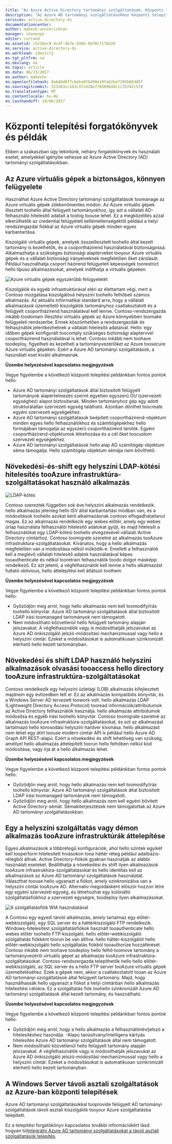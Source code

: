 ```yaml
---
title: "Az Azure Active Directory tartományi szolgáltatások: Központi telepítési forgatókönyvek |} Microsoft Docs"
description: "Az Azure AD tartományi szolgáltatásokhoz központi telepítési forgatókönyvek"
services: active-directory-ds
documentationcenter: 
author: mahesh-unnikrishnan
manager: stevenpo
editor: curtand
ms.assetid: c5216ec9-4c4f-4b7e-830b-9d70cf176b20
ms.service: active-directory-ds
ms.workload: identity
ms.tgt_pltfrm: na
ms.devlang: na
ms.topic: article
ms.date: 08/23/2017
ms.author: maheshu
ms.openlocfilehash: 8a64bd8f7c6eba8f6490e10fa62bef195b6b3d5f
ms.sourcegitcommit: 523283cc1b3c37c428e77850964dc1c33742c5f0
ms.translationtype: MT
ms.contentlocale: hu-HU
ms.lasthandoff: 10/06/2017
---
```

# <a name="deployment-scenarios-and-use-cases"></a>Központi telepítési forgatókönyvek és példák
Ebben a szakaszban úgy tekintünk, néhány forgatókönyvek és használati esetet, amelyekkel igénybe vehesse az Azure Active Directory (AD) tartományi szolgáltatásokban.

## <a name="secure-easy-administration-of-azure-virtual-machines"></a>Az Azure virtuális gépek a biztonságos, könnyen felügyelete
Használhat Azure Active Directory tartományi szolgáltatások toomanage az Azure virtuális gépek zökkenőmentes módon. Az Azure virtuális gépek illesztett toohello által felügyelt tartományokhoz, így azt a vállalati AD-felhasználó hitelesítő adatait a toolog toouse lehet. Ez a megközelítés azzal elkerülhetők az credential felügyeleti kellemetlenségektől például a helyi rendszergazdai fiókkal az Azure virtuális gépek minden egyes karbantartása.

Kiszolgáló virtuális gépek, amelyek összeillesztett toohello által kezelt tartomány is kezelhetők, és a csoportházirend használatával biztonságossá. Alkalmazhatja a szükséges biztonsági alapterveket tooyour Azure virtuális gépek és a vállalati biztonsági irányelveknek megfelelően őket zárolását. Például használhatja csoport házirend felügyeleti képességek toorestrict hello típusú alkalmazásokat, amelyek indíthatja a virtuális gépeken.

![Azure virtuális gépek egyszerűbb felügyeletét](./media/active-directory-domain-services-scenarios/streamlined-vm-administration.png)

Kiszolgálók és egyéb infrastruktúrával eléri az élettartam végi, mert a Contoso mozgatása kiszolgálóvá helyszíni toohello felhőbeli számos alkalmazás. Az aktuális informatikai standard arra, hogy a vállalati alkalmazások üzemeltető kiszolgálók tartományhoz csatlakoztatott és a felügyelt csoportházirend használatával kell lennie. Contoso-rendszergazda inkább toodomain illesztési virtuális gépek az Azure könnyebben toomake felügyeleti rendszerbe. Ennek köszönhetően a rendszergazdák és felhasználók jelentkezhetnek a vállalati hitelesítő adataival. Hello: egy időben gépek konfigurált toocomply szükséges biztonsági alaptervvel csoportházirend használatával is lehet. Contoso inkább nem toohave toodeploy, figyelheti és kezelheti a tartományvezérlőket az Azure toosecure Azure virtuális gépeken. Ezért a Azure AD tartományi szolgáltatások, a használati eset kiváló alkalmasnak.

**Üzembe helyezésével kapcsolatos megjegyzések**

Vegye figyelembe a következő központi telepítési példánkban fontos pontok hello:

* Azure AD tartományi szolgáltatások által biztosított felügyelt tartományok alapértelmezés szerint egyetlen egyszerű OU (szervezeti egységhez) alapot biztosítanak. Minden tartományhoz gép egy adott strukturálatlan szervezeti egység található. Azonban dönthet toocreate egyéni szervezeti egységekhez.
* Azure AD tartományi szolgáltatások beépített csoportházirend-objektum minden egyes hello felhasználókhoz és számítógépekhez hello formájában támogatja az egyszerű csoportházirend tárolók. Egyéni csoportházirend-objektumok létrehozása és a cél őket toocustom szervezeti egységekhez.
* Azure AD tartományi szolgáltatások hello alap AD számítógép objektum séma támogatja. Hello számítógép objektum sémája nem bővíthető.

## <a name="lift-and-shift-an-on-premises-application-that-uses-ldap-bind-authentication-tooazure-infrastructure-services"></a>Növekedési-és-shift egy helyszíni LDAP-kötési hitelesítés tooAzure infrastruktúra-szolgáltatásokat használó alkalmazás
![LDAP-kötés](./media/active-directory-domain-services-scenarios/ldap-bind.png)

Contoso szereztek független sok éve helyszíni alkalmazás rendelkezik. hello alkalmazás jelenleg hello ISV által karbantartási módban van, és a módosítások toohello azokat kérő alkalmazásnak contoso elfogadhatatlanul magas. Ez az alkalmazás rendelkezik egy webes előtér, amely egy webes űrlap használata felhasználói hitelesítő adatokat gyűjt, és majd hitelesíti a felhasználókat egy LDAP-kötési toohello elvégzésével vállalati Active Directory címtárhoz. Contoso toomigrate szeretné az alkalmazás tooAzure infrastruktúra-szolgáltatásokat. Kívánatos, hogy a hello alkalmazás megfelelően van a módosítása nélkül működik-e. Emellett a felhasználók kell a meglévő vállalati hitelesítő adatok használatával képes tooauthenticate és nélkül tooretrain felhasználók toodo dolgot másképp rendelkező. Ez azt jelenti, a végfelhasználók kell lennie a hello alkalmazást futtató oblivious, hello áttelepítési kell átlátszó toothem.

**Üzembe helyezésével kapcsolatos megjegyzések**

Vegye figyelembe a következő központi telepítési példánkban fontos pontok hello:

* Győződjön meg arról, hogy hello alkalmazás nem kell toomodify/írás toohello könyvtár. Azure AD tartományi szolgáltatások által biztosított LDAP írási toomanaged tartományok nem támogatott.
* Nem módosítható közvetlenül hello felügyelt tartomány alapján jelszavakat. A végfelhasználók vagy is módosíthatják jelszavukat az Azure AD önkiszolgáló jelszó-módosítási mechanizmussal vagy hello a helyszíni címtár. Ezeket a módosításokat is automatikusan szinkronizált elérhető hello kezelt tartományban.

## <a name="lift-and-shift-an-on-premises-application-that-uses-ldap-read-tooaccess-hello-directory-tooazure-infrastructure-services"></a>Növekedési és shift LDAP használó helyszíni alkalmazások olvasási tooaccess hello directory tooAzure infrastruktúra-szolgáltatásokat
Contoso rendelkezik egy helyszíni üzletági (LOB) alkalmazás kifejlesztett majdnem egy évtizedben telt el. Ez az alkalmazás kompatibilis könyvtár, és a Windows Server AD tervezett toowork volt. hello alkalmazás LDAP (Lightweight Directory Access Protocol) tooread információk/attribútumok az Active Directory felhasználók használja. hello alkalmazás attribútumok módosítsa és egyéb írási toohello könyvtár. Contoso toomigrate szeretné az alkalmazás tooAzure infrastruktúra-szolgáltatásokat, és ezt az alkalmazást tartalmazó hello korosodási helyszíni hardver kivonása. hello alkalmazást nem lehet egy átírt toouse modern címtár API-k például hello Azure AD Graph API REST-alapú. Ezért a növekedési és shift lehetőség van szükség, amellyel hello alkalmazás áttelepített toorun hello felhőben nélkül kód módosítása, vagy írja át a hello alkalmazás lehet.

**Üzembe helyezésével kapcsolatos megjegyzések**

Vegye figyelembe a következő központi telepítési példánkban fontos pontok hello:

* Győződjön meg arról, hogy hello alkalmazás nem kell toomodify/írás toohello könyvtár. Azure AD tartományi szolgáltatások által biztosított LDAP írási toomanaged tartományok nem támogatott.
* Győződjön meg arról, hogy hello alkalmazás nem kell egyéni bővített Active Directory-sémát. Sémakiterjesztések nem támogatottak az Azure AD tartományi szolgáltatásokban.

## <a name="migrate-an-on-premises-service-or-daemon-application-tooazure-infrastructure-services"></a>Egy a helyszíni szolgáltatás vagy démon alkalmazás tooAzure infrastruktúrák áttelepítése
Egyes alkalmazások a többrétegű konfigurációk, ahol hello szintek egyikét kell tooperform hitelesített hívásokon tooa háttér réteg például adatbázis-rétegből állnak. Active Directory-fiókok gyakran használják az alábbi használati eseteket. Beállíthatja a növekedési és shift ilyen alkalmazások tooAzure infrastruktúra-szolgáltatásokat és hello identitás kell az alkalmazások az Azure AD tartományi szolgáltatások használatát. Választhat toouse hello ugyanazt a fiókot, amely szinkronizálva van a helyszíni címtár tooAzure AD. Alternatív megoldásként először hozzon létre egy egyéni szervezeti egység, és létrehozhat egy különálló szolgáltatásfiókhoz a szervezeti egységre, toodeploy ilyen alkalmazásokat.

![A szolgáltatásfiók WIA használatával](./media/active-directory-domain-services-scenarios/wia-service-account.png)

A Contoso egy egyedi tároló alkalmazás, amely tartalmaz egy előtér-webkiszolgáló, egy SQL server és a háttérkiszolgáló FTP rendelkezik. Windows-hitelesítést szolgáltatásfiókok használt tooauthenticate hello webes előtér toohello FTP-kiszolgáló. hello előtér-webkiszolgáló szolgáltatás fiókként toorun be van állítva. hello háttér-kiszolgálót hello előtér-webkiszolgáló hello szolgáltatás fiókból tooauthorize hozzáférését. Contoso inkább nem toohave toodeploy hello felhő toomove tartomány a tartományvezérlő virtuális gépet az alkalmazás tooAzure infrastruktúra-szolgáltatásokat. Contoso-rendszergazda telepíthetők hello hello előtér-webkiszolgáló, az SQL server és a hello FTP server tooAzure virtuális gépek üzemeltetéséhez. Ezek a gépek nem, akkor a csatlakoztatott tooan az Azure AD tartományi szolgáltatások által felügyelt tartomány. Majd, hogy használhassák hello ugyanazt a fiókot a helyi címtárban hello alkalmazás hitelesítési célokra. Ez a szolgáltatás fiók toohello szinkronizált Azure AD tartományi szolgáltatások által kezelt tartomány, és használható.

**Üzembe helyezésével kapcsolatos megjegyzések**

Vegye figyelembe a következő központi telepítési példánkban fontos pontok hello:

* Győződjön meg arról, hogy a hello alkalmazás a felhasználónév/jelszó a hitelesítéshez használja. -Alapú tanúsítvány/intelligens kártyás hitelesítés Azure AD tartományi szolgáltatások által nem támogatott.
* Nem módosítható közvetlenül hello felügyelt tartomány alapján jelszavakat. A végfelhasználók vagy is módosíthatják jelszavukat az Azure AD önkiszolgáló jelszó-módosítási mechanizmussal vagy hello a helyszíni címtár. Ezeket a módosításokat is automatikusan szinkronizált elérhető hello kezelt tartományban.

## <a name="windows-server-remote-desktop-services-deployments-in-azure"></a>A Windows Server távoli asztali szolgáltatások az Azure-ban központi telepítések
Azure AD tartományi szolgáltatásokkal tooprovide felügyelt AD tartományi szolgáltatások távoli asztali kiszolgálók tooyour Azure szolgáltatásba telepített.

Ez a telepítési forgatókönyv kapcsolatos további információkért lásd: hogyan túl[integrálni Azure AD tartományi szolgáltatásokat a távoli asztali szolgáltatások telepítés](https://docs.microsoft.com/windows-server/remote/remote-desktop-services/rds-azure-adds).
